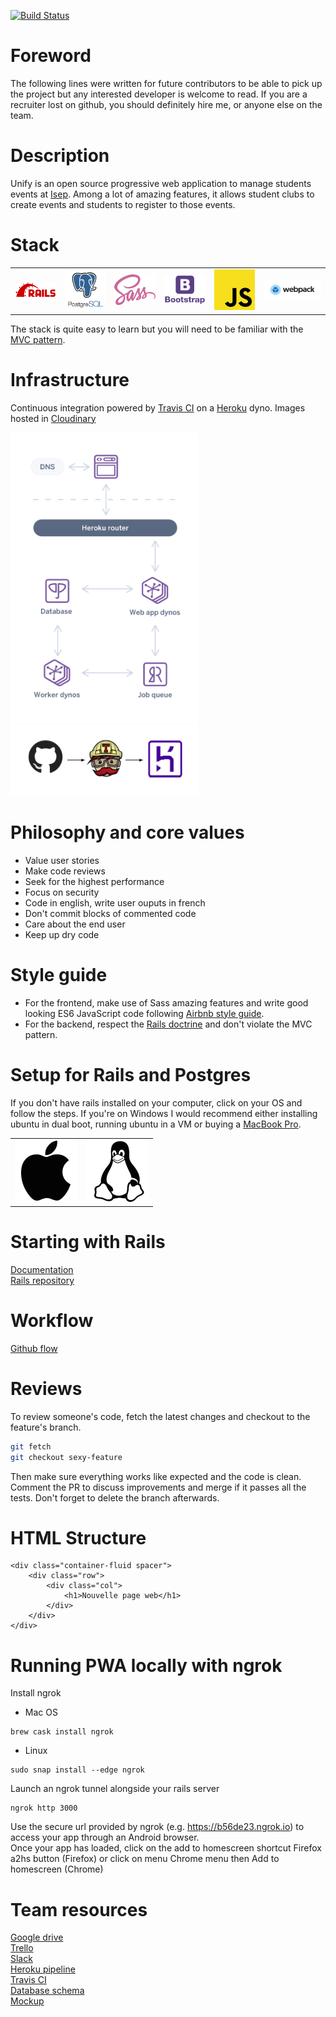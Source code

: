 [![Build Status](https://travis-ci.com/juliencol/unify.svg?token=xbg5Xhr2ukhr4x5a4adb&branch=master)](https://travis-ci.com/juliencol/unify) </br>

# Foreword
The following lines were written for future contributors to be able to pick up the project but any interested developer is welcome to read. If you are a recruiter lost on github, you should definitely hire me, or anyone else on the team.

# Description
Unify is an open source progressive web application to manage students events at [Isep](https://www.isep.fr/). Among a lot of amazing features, it allows student clubs to create events and students to register to those events. 

# Stack
<table>
  <tr>
    <td>
       <a href="https://rubyonrails.org/">
        <img src="app/assets/images/rails_logo.png" alt="Rails logo" width='250px' />
      </a>
    </td>
    <td>
      <a href="https://www.postgresql.org/">
        <img src="app/assets/images/postgres_logo.png" alt="Postgreslogo" width='250px' />
      </a>
    </td>
    <td>
      <a href="https://sass-lang.com/">
         <img src="app/assets/images/sass_logo.png" alt="Sass logo" width='250px' />
      </a>
    </td>
    <td>
      <a href="https://getbootstrap.com/">
         <img src="app/assets/images/bootstrap_logo.png" alt="Bootstrap logo" width='250px' />
      </a>
    </td>
    <td>
       <a href="https://developer.mozilla.org/en-US/docs/Web/JavaScript">
          <img src="app/assets/images/js_logo.png" alt="JS logo" width='250px' />
      </a>
    </td>
     <td>
       <a href="https://webpack.js.org/">
          <img src="app/assets/images/webpack_logo.png" alt="Webpack logo" width='350px' />
      </a>
    </td>
  </tr>
</table>

The stack is quite easy to learn but you will need to be familiar with the [MVC pattern](https://en.wikipedia.org/wiki/Model%E2%80%93view%E2%80%93controller). 

# Infrastructure
Continuous integration powered by [Travis CI](https://travis-ci.com/) on a [Heroku](heroku.com) dyno. Images hosted in [Cloudinary](https://cloudinary.com/)</br>
<div>
  <img src="app/assets/images/infra.png" width='300px' />
  <img src="app/assets/images/github_travis.png" alt="CI picture" width='300px' />
</div>



# Philosophy and core values
* Value user stories
* Make code reviews
* Seek for the highest performance
* Focus on security
* Code in english, write user ouputs in french
* Don't commit blocks of commented code
* Care about the end user
* Keep up dry code

# Style guide
* For the frontend, make use of Sass amazing features and write good looking ES6 JavaScript code following [Airbnb style guide](https://github.com/airbnb/javascript).
* For the backend, respect the [Rails doctrine](https://rubyonrails.org/doctrine/) and don't violate the MVC pattern.

# Setup for Rails and Postgres
If you don't have rails installed on your computer, click on your OS and follow the steps. If you're on Windows I would recommend either installing ubuntu in dual boot, running ubuntu in a VM or buying a [MacBook Pro](https://www.apple.com/fr/macbook-pro/?afid=p238%7Cs19SgiikC-dc_mtid_187079nc38483_pcrid_410429749888_pgrid_41257055459_&cid=aos-fr-kwgo-mac--slid---product-).
<table>
  <tr>
    <td>
      <a href="setup/macOS_setup.md">
        <img src="images/apple.png" alt="macOS" width='100px'/>
      </a>
    </td>
    <td>
      <a href="setup/ubuntu_setup.md">
        <img src="images/linux.png" alt="Ubuntu" width='100px' />
      </a>
    </td>
  </tr>
</table>

# Starting with Rails
[Documentation](https://guides.rubyonrails.org/getting_started.html) </br>
[Rails repository](https://github.com/rails/rails)

# Workflow
[Github flow](https://guides.github.com/introduction/flow/)

# Reviews
To review someone's code, fetch the latest changes and checkout to the feature's branch.
```bash
git fetch
git checkout sexy-feature
```
Then make sure everything works like expected and the code is clean. Comment the PR to discuss improvements and merge if it passes all the tests. Don't forget to delete the branch afterwards.

# HTML Structure
```
<div class="container-fluid spacer">
    <div class="row">
        <div class="col">
            <h1>Nouvelle page web</h1>
        </div>
    </div>
</div>
```

# Running PWA locally with ngrok
Install ngrok
* Mac OS
```
brew cask install ngrok
```
* Linux 
```
sudo snap install --edge ngrok
```
Launch an ngrok tunnel alongside your rails server
```
ngrok http 3000
```
Use the secure url provided by ngrok (e.g. https://b56de23.ngrok.io) to access your app through an Android browser. </br>
Once your app has loaded, click on the add to homescreen shortcut Firefox a2hs button (Firefox) or click on menu Chrome menu then Add to homescreen (Chrome)

# Team resources
[Google drive](https://drive.google.com/drive/folders/1vc034GAaMxUp22WMZpV6nspGkFCAyoX9) </br>
[Trello](https://trello.com/b/KvPE3ned/unify) </br>
[Slack](https://app.slack.com/client/TKF4P6WH4/CKEPWD9AB) </br>
[Heroku pipeline](https://dashboard.heroku.com/pipelines/97f69283-1c1b-4766-8433-55ca17960a67) </br>
[Travis CI](https://travis-ci.com/github/juliencol/unify) </br>
[Database schema](https://dbdiagram.io/d/5e540720ef8c251a06188009) </br>
[Mockup](https://xd.adobe.com/view/cfcebeeb-5a2f-4d5f-6569-b2bfd69b0d98-b9ff/?fullscreen) </br>


